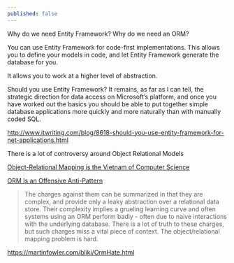 ```yaml
---
published: false
---
```

Why do we need Entity Framework? Why do we need an ORM?

You can use Entity Framework for code-first implementations. This allows you to define your models in code, and let Entity Framework generate the database for you.

It allows you to work at a higher level of abstraction.


Should you use Entity Framework? It remains, as far as I can tell, the strategic direction for data access on Microsoft’s platform, and once you have worked out the basics you should be able to put together simple database applications more quickly and more naturally than with manually coded SQL.

http://www.itwriting.com/blog/8618-should-you-use-entity-framework-for-net-applications.html



There is a lot of controversy around Object Relational Models

[Object-Relational Mapping is the Vietnam of Computer Science](https://blog.codinghorror.com/object-relational-mapping-is-the-vietnam-of-computer-science/)

[ORM Is an Offensive Anti-Pattern](http://www.yegor256.com/2014/12/01/orm-offensive-anti-pattern.html)

> The charges against them can be summarized in that they are complex, and provide only a leaky abstraction over a relational data store. Their complexity implies a grueling learning curve and often systems using an ORM perform badly - often due to naive interactions with the underlying database.
There is a lot of truth to these charges, but such charges miss a vital piece of context. The object/relational mapping problem is hard.

https://martinfowler.com/bliki/OrmHate.html